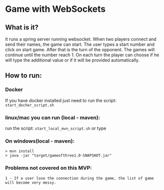 # Game with WebSockets

## What is it?
It runs a spring server running websocket. When two players connect and send their names, the game can start.
The user types a start number and click on start game.
After that is the turn of the opponent. The games will continue until the number reach 1.
On each turn the player can choose if he will type the additional value or if it will be provided automatically.

## How to run:

### Docker
If you have docker installed just need to run the script: `start_docher_script.sh`


### linux/mac you can run (local - maven):
run the script: `start_local_mvn_script.sh` or type

### On windows(local - maven):
    > mvn install
    > java -jar "target/gameofthree1.0-SNAPSHOT.jar"


### Problems not covered on this MVP:
    1 - If a user lose the connection during the game, the list of game will become very messy.